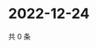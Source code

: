 # 2022-12-24

共 0 条

<!-- BEGIN WEIBO -->
<!-- 最后更新时间 Sat Dec 24 2022 13:12:09 GMT+0800 (China Standard Time) -->

<!-- END WEIBO -->
